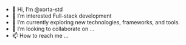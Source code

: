 - 👋 Hi, I’m @xorta-std
- 👀 I’m interested Full-stack development
- 🌱 I’m currently exploring new technologies, frameworks, and tools.
- 💞️ I’m looking to collaborate on ...
- 📫 How to reach me ...

<!---
xorta-std/xorta-std is a ✨ special ✨ repository because its `README.md` (this file) appears on your GitHub profile.
You can click the Preview link to take a look at your changes.
--->
